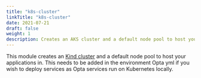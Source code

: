 ```yaml
---
title: "k8s-cluster"
linkTitle: "k8s-cluster"
date: 2021-07-21
draft: false
weight: 1
description: Creates an AKS cluster and a default node pool to host your applications in
---
```


This module creates an [Kind cluster](https://kind.sigs.k8s.io/docs/user/quick-start/) and a default
node pool to host your applications in. This needs to be added in the environment Opta yml if you wish to deploy services
as Opta services run on Kubernetes locally.
